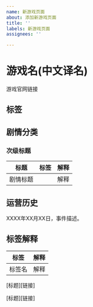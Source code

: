 ```yaml
---
name: 新游戏页面
about: 添加新游戏页面
title: ''
labels: 新游戏页面
assignees: ''

---
```


# 游戏名(中文译名)
游戏官网链接

## 标签 
<!-- 
请不要删除上面的 “## 标签” 标题，而是在此段注释下方添加标签。
所有标签应该在同一行内，不要换行。标签应该反映目前游戏的真实情况，而非主观评价，历史情况或者预测。
请先使用 https://gachagamescape.github.io/投稿.html#标签 中存在的标签，再添加您认为需要额外添加的标签。

不同颜色标签的格式：
<Badge text="标签名" type="info"/> (灰色标签)
<Badge text="标签名" type="tip"/> (蓝色标签)
<Badge text="标签名" type="warning"/> (黄色标签)
<Badge text="标签名" type="danger"/> (红色标签)
请在此行下方的同一行内按照格式添加标签-->
<Badge text="标签名" type="info"/> <Badge text="标签名" type="info"/>

## 剧情分类
<!--
请不要删除上面的 “## 剧情分类” 标题，而是在此段注释下方按照表格格式添加剧情分类。
此处用于列举游戏剧情，并且给出分类标签。最好再以尽量不剧透的方式解释此标签。
为了方便，可以通过 “### 次级标题” 创建次级标题，以便于区分不同的剧情类型。
剧情标题需要明确指出出处，如章节名，活动名，角色名等。
剧情解释中至少需要包含一个链接，来证明此标签的真实性。

表格格式：
|标题|标签|解释|
|:-:|:-:|:-:|
|剧情标题|<Badge text="标签名" type="tip"/>|解释|
请在此行下方创建表格与次级标题-->
### 次级标题
|标题|标签|解释|
|:-:|:-:|:-:|
|剧情标题|<Badge text="标签名" type="tip"/>|解释|

## 运营历史
<!--
请不要删除上面的 “## 运营历史” 标题，而是在此段注释下方按照事件格式添加运营历史。
此处用于列举游戏运营历史上对男性向内容造成影响的事件。请使用客观的语言描述事件，不要使用主观的评价。
每一个事件应该包含至少一个链接，来证明此事件描述的真实性。
请为每一年创建一个次级标题。最新的事件应该放在最上面。

事件格式：
XXXX年XX月XX日，事件描述。
-->
XXXX年XX月XX日，事件描述。

## 标签解释
<!--
请不要删除上面的 “## 标签解释” 标题，而是在此段注释下方按照表格格式添加标签解释。
此处用于解释标签存在的原因。只有在此处出现的标签才能在上面使用，也才能通过搜索功能找到。

表格格式：
|标签|解释|
|:-:|:-:|
|标签名|解释|
-->
|标签|解释|
|:-:|:-:|
|标签名|解释|

<!--
以下段落用于存放剧情分类与运营历史中用到的链接。

链接格式：
[标题][链接]
-->
<!-- 剧情分类 -->
[标题][链接]
<!-- 运营历史 -->
[标题][链接]